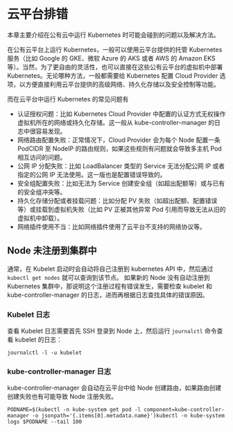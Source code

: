 # 云平台排错

本章主要介绍在公有云中运行 Kubernetes 时可能会碰到的问题以及解决方法。

在公有云平台上运行 Kubernetes，一般可以使用云平台提供的托管 Kubernetes 服务（比如 Google 的 GKE、微软 Azure 的 AKS 或者 AWS 的 Amazon EKS 等）。当然，为了更自由的灵活性，也可以直接在这些公有云平台的虚拟机中部署 Kubernetes。无论哪种方法，一般都需要给 Kubernetes 配置 Cloud Provider 选项，以方便直接利用云平台提供的高级网络、持久化存储以及安全控制等功能。

而在云平台中运行 Kubernetes 的常见问题有

* 认证授权问题：比如 Kubernetes Cloud Provider 中配置的认证方式无权操作虚拟机所在的网络或持久化存储。这一般从 kube-controller-manager 的日志中很容易发现。
* 网络路由配置失败：正常情况下，Cloud Provider 会为每个 Node 配置一条 PodCIDR 至 NodeIP 的路由规则，如果这些规则有问题就会导致多主机 Pod 相互访问的问题。
* 公网 IP 分配失败：比如 LoadBalancer 类型的 Service 无法分配公网 IP 或者指定的公网 IP 无法使用。这一版也是配置错误导致的。
* 安全组配置失败：比如无法为 Service 创建安全组（如超出配额等）或与已有的安全组冲突等。
* 持久化存储分配或者挂载问题：比如分配 PV 失败（如超出配额、配置错误等）或挂载到虚拟机失败（比如 PV 正被其他异常 Pod 引用而导致无法从旧的虚拟机中卸载）。
* 网络插件使用不当：比如网络插件使用了云平台不支持的网络协议等。

## Node 未注册到集群中 <a id="node-wei-zhu-ce-dao-ji-qun-zhong"></a>

通常，在 Kubelet 启动时会自动将自己注册到 kubernetes API 中，然后通过 `kubectl get nodes` 就可以查询到该节点。 如果新的 Node 没有自动注册到 Kubernetes 集群中，那说明这个注册过程有错误发生，需要检查 kubelet 和 kube-controller-manager 的日志，进而再根据日志查找具体的错误原因。

### Kubelet 日志 <a id="kubelet-ri-zhi"></a>

查看 Kubelet 日志需要首先 SSH 登录到 Node 上，然后运行 `journalctl` 命令查看 kubelet 的日志：

```text
journalctl -l -u kubelet
```

### kube-controller-manager 日志 <a id="kubecontrollermanager-ri-zhi"></a>

kube-controller-manager 会自动在云平台中给 Node 创建路由，如果路由创建创建失败也有可能导致 Node 注册失败。

```text
PODNAME=$(kubectl -n kube-system get pod -l component=kube-controller-manager -o jsonpath='{.items[0].metadata.name}')kubectl -n kube-system logs $PODNAME --tail 100
```

